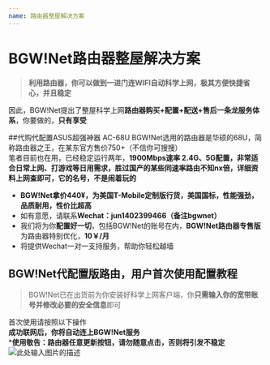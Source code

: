```yaml
---
name: 路由器整屋解决方案
---
```


# BGW!Net路由器整屋解决方案

> **利用路由器，你可以做到一进门连WIFI自动科学上网，极其方便快捷省心，并且稳定**

因此，BGW!Net提出了整屋科学上网**路由器购买+配置+配送+售后一条龙服务体系**，你要做的，**只有享受**

##代购代配置ASUS超强神器 AC-68U
BGW!Net选用的路由器是华硕的68U，简称路由器之王，在某东官方售价750+（不信你可搜搜）  
笔者目前也在用，已经稳定运行两年，**1900Mbps速率 2.4G、5G配置，非常适合日常上网、打游戏等日用需求，胜过国产的某些同速率路由不知nx倍，详细资料上网查即可，它的名号，不是闹着玩的**

- **BGW!Net拿价440¥，为美国T-Mobile定制版行货，美国国标，性能强劲，品质耐用，性价比超高**
- 如有意愿，请联系**Wechat：jun1402399466（备注bgwnet）**
- 我们将为你**配置好一切**，包括BGW!Net的账号在内，**BGW!Net路由器专售版**为路由器特别优化，**10￥/月**
- 将提供Wechat一对一支持服务，帮助你轻松越墙

## BGW!Net代配置版路由，用户首次使用配置教程

> BGW!Net已在出货前为你安装好科学上网客户端，你**只需输入你的宽带账号并修改必要的安全信息**即可

首次使用请按照以下操作  
**成功联网后，你将自动连上BGW!Net服务**  
***使用敬告：路由器任意更新按钮，请勿随意点击，否则将引发不稳定**
![此处输入图片的描述][1]


  [1]: https://raw.githubusercontent.com/LYJSPEEDX/bgwdocs/master/router_purchase.jpg
